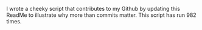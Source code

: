 I wrote a cheeky script that contributes to my Github by updating this ReadMe to illustrate why more than commits matter. This script has run 982 times.